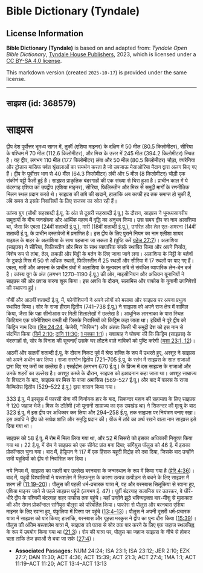 # Bible Dictionary (Tyndale)

## License Information

**Bible Dictionary (Tyndale)** is based on and adapted from: _Tyndale Open Bible Dictionary_, [Tyndale House Publishers](https://tyndaleopenresources.com/), 2023, which is licensed under a [CC BY-SA 4.0 license](https://creativecommons.org/licenses/by-sa/4.0/legalcode.en).

This markdown version (created `2025-10-17`) is provided under the same license.



--------------------------------

## साइप्रस (id: 368579)

साइप्रस
=======

द्वीप देश पूर्वोत्तर भूमध्य सागर में, तुर्की (एशिया माइनर) के दक्षिण में 50 मील (80\.5 किलोमीटर), सीरिया के पश्चिम में 70 मील (112\.6 किलोमीटर), और मिस्र के उत्तर में 245 मील (394\.2 किलोमीटर) स्थित है। यह द्वीप, लगभग 110 मील (177 किलोमीटर) लंबा और 50 मील (80\.5 किलोमीटर) चौड़ा, क्यरेनिया और ट्रोडास मासिफ पर्वत श्रृंखलाओं का समर्थन करता है जो उपजाऊ मेसाओरिया मैदान द्वारा अलग किए गए हैं। द्वीप के पूर्वोत्तर भाग से 40 मील (64\.3 किलोमीटर) लंबी और 5 मील (8 किलोमीटर) चौड़ी एक संकीर्ण पट्टी फैली हुई है। साइप्रस प्राकृतिक बंदरगाहों की एक संख्या से घिरा हुआ है। प्राचीन काल में ये बंदरगाह एशिया का उपद्वीप (एशिया माइनर), सीरिया, फिलिस्तीन और मिस्र से समुद्री मार्गों के रणनीतिक मिलन स्थल प्रदान करते थे। साइप्रस की तांबे की खदानें, हालांकि अब काफी हद तक समाप्त हो चुकी हैं, लंबे समय से इसके निवासियों के लिए राजस्व का स्रोत रही हैं।

कांस्य युग (चौथी सहस्राब्दी ई.पू. के अंत से दूसरी सहस्राब्दी ई.पू.) के दौरान, साइप्रस ने भूमध्यसागरीय समुदायों के बीच जनसंख्या और आर्थिक महत्व में वृद्धि का अनुभव किया। उस समय द्वीप का नाम अलाशिया था, जैसा कि एबला (24वीं शताब्दी ई.पू.), मारी (18वीं शताब्दी ई.पू.), उगरित और तेल एल\-अमरना (14वीं शताब्दी ई.पू. के प्राचीन दस्तावेजों में प्रमाणित है। इस द्वीप के लिए पुराने नियम का नाम एलीशा शायद बाइबल के बाहर के अलाशिया के साथ पहचाना जा सकता है (पुष्टि करें [यहेज 27:7](https://ref.ly/Ezek27:7))। अलाशिया (साइप्रस) ने सीरिया, फिलिस्तीन और मिस्र के साथ व्यापारिक संपर्क स्थापित किया और अपने निर्यात, विशेष रूप से तांबा, तेल, लकड़ी और मिट्टी के बर्तन के लिए जाना जाने लगा। अलाशिया के मिट्टी के बर्तनों के टुकड़े मिस्र में 50 से अधिक स्थलों, फिलिस्तीन में 25 स्थलों और सीरिया में 17 स्थलों पर पाए गए हैं। एबला, मारी और अमरना के प्राचीन ग्रंथों में अलाशिया के मूल्यवान तांबे से संबंधित व्यापारिक लेन\-देन दर्ज है। कांस्य युग के अंत (लगभग 1270–1190 ई.पू.) की ओर, माइसीनियन और अचियन यूनानियों ने साइप्रस की ओर प्रवास करना शुरू किया। इस अवधि के दौरान, सलामिस और पाफोस के यूनानी उपनिवेशों की स्थापना हुई।

नौवीं और आठवीं शताब्दी ई.पू. में, फोनीशियनों ने अपने लोगों को बसाया और साइप्रस पर अपना प्रभुत्व स्थापित किया। सोर के राजा हीराम द्वितीय (741–738 ई.पू.) ने साइप्रस को अपने राज क्षेत्र में शामिल किया, जैसा कि पहा सीनोआस पर मिली शिलालेखों में उल्लेख है। आधुनिक लारनाका के पास स्थित किटियन एक फोनीशियन बस्ती थी जिसके निवासियों को किट्टिम कहा जाता था। इब्रियों ने पूरे द्वीप को किट्टिम नाम दिया ([गिन 24:24](https://ref.ly/Num24:24), केजेवी, "चित्तिम") और अंततः किसी भी समुद्री देश को इस नाम से संदर्भित किया ([यिर्म 2:10](https://ref.ly/Jer2:10); [दानि 11:30](https://ref.ly/Dan11:30); [1 मक्का 1:1](https://ref.ly/1Macc1:1))। यशायाह ने घोषणा की कि किट्टिम (साइप्रस) के बंदरगाहों से, सोर के विनाश की सूचनाएँ उसके घर लौटने वाले नाविकों को पुष्टि करेगी ([यशा 23:1, 12](https://ref.ly/Isa23:1,Isa23:12))।

आठवीं और सातवीं शताब्दी ई.पू. के दौरान निकट पूर्व में श्रेष्ठ शक्ति के रूप में उभरते हुए, अश्शूर ने साइप्रस को अपने अधीन कर लिया। राजा सरगोन द्वितीय (721–705 ई.पू. के स्तंभ में साइप्रस के सात राजाओं द्वारा दिए गए करों का उल्लेख है। एसर्हद्दोन (लगभग 670 ई.पू.) के प्रिज्म में दस साइप्रस के राजाओं और उनके शहरों का उल्लेख है। अश्शूर कब्जे के दौरान, साइप्रस को इआदनान कहा जाता था। अश्शूर साम्राज्य के विघटन के बाद, साइप्रस पर मिस्र के राजा अमासिस (569–527 ई.पू.) और बाद में फारस के राजा कैम्बिसेस द्वितीय (529–522 ई.पू.) द्वारा शासन किया गया।

333 ई.पू. में इस्सुस में फारसी सेना की निर्णायक हार के बाद, सिकन्दर महान की सहायता के लिए साइप्रस ने 120 जहाज भेजे। मिस्र के टॉलेमी (जो यूनानी साम्राज्य का एक उपखंड था) ने सिकन्दर की मृत्यु के बाद 323 ई.पू. में इस द्वीप पर अधिकार कर लिया और 294–258 ई.पू. तक साइप्रस पर नियंत्रण बनाए रखा। इस अवधि ने द्वीप को सापेक्ष शांति और समृद्धि प्रदान की। ग्रीक में तांबे का अर्थ रखने वाला नाम साइप्रस इसे दिया गया था।

साइप्रस को 58 ई.पू. में रोम में मिला लिया गया था, और 52 में सिसरो को इसका अधिकारी नियुक्त किया गया था। 22 ई.पू. में रोम ने साइप्रस को एक सीनेट प्रांत बना दिया; सर्गियुस पॉलुस को 46 ई. में इसका प्रोकॉन्सल चुना गया। बाद में, हेड्रियन ने 117 में एक हिंसक यहूदी विद्रोह को दबा दिया, जिसके बाद उन्होंने सभी यहूदियों को द्वीप से निर्वासित कर दिया।

नये नियम में, साइप्रस का पहली बार उल्लेख बरनबास के जन्मस्थान के रूप में किया गया है ([प्रेरि 4:36](https://ref.ly/Acts4:36))। बाद में, यहूदी विश्वासियों ने यरूशलेम में स्तिफनुस के कारण उत्पन्न उत्पीड़न से बचने के लिए साइप्रस में शरण ली ([11:19–20](https://ref.ly/Acts11:19-Acts11:20))। पौलुस की पहली धर्म\-प्रचारक यात्रा में, वह और बरनबास सिलूकिया से रवाना हुए, एशिया माइनर जाने से पहले साइप्रस पहुंचे (लगभग ई. 47\)। पूर्वी बंदरगाह सलामिस पर उतरकर, वे धीरे\-धीरे द्वीप के पश्चिमी बंदरगाह शहर पाफोस तक पहुंचे। यहाँ उन्होंने झूठे भविष्यद्वक्ता बार\-यीशु से मुलाकात की और रोमन प्रोकॉन्सल सर्गियुस पौलुस को परिवर्तित किया। पाफोस से पौलुस और बरनबास एशिया माइनर के लिए रवाना हुए, पंफूलिया में पिरगा पर पहुंचे ([13:4–13](https://ref.ly/Acts13:4-Acts13:13))। पौलुस ने अपनी दूसरी धर्म\-प्रचारक यात्रा में साइप्रस को पार किया; हालांकि, बरनबास और यूहन्ना मरकुस ने द्वीप का पुनः दौरा किया ([15:39](https://ref.ly/Acts15:39))। पौलुस की अंतिम यरूशलेम यात्रा में, साइप्रस को पतरा से सोर तक पार करने के लिए एक जहाज स्थलचिह्न के रूप में उपयोग किया गया था ([21:3](https://ref.ly/Acts21:3))। रोम की यात्रा पर, पौलुस का जहाज साइप्रस के नीचे से होकर चला ताकि तेज हवाओं से बचा जा सके ([27:4](https://ref.ly/Acts27:4))।

* **Associated Passages:** NUM 24:24; ISA 23:1; ISA 23:12; JER 2:10; EZK 27:7; DAN 11:30; ACT 4:36; ACT 15:39; ACT 21:3; ACT 27:4; 1MA 1:1; ACT 11:19–ACT 11:20; ACT 13:4–ACT 13:13

